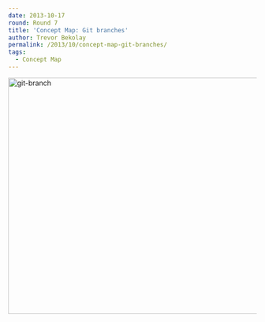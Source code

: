 ```yaml
---
date: 2013-10-17
round: Round 7
title: 'Concept Map: Git branches'
author: Trevor Bekolay
permalink: /2013/10/concept-map-git-branches/
tags:
  - Concept Map
---
```

[<img class="alignnone size-large wp-image-4850" alt="git-branch" src="/training-course/uploads/2013/10/git-branch-1024x694.jpg" width="707" height="479" />][1]

 [1]: /training-course/uploads/2013/10/git-branch.jpg

